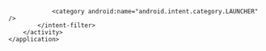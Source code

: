 <activity android:name=".ProfileActivity"></activity>
        <activity
            android:name=".LabelHomePageActivity"
            android:parentActivityName=".MainActivity" /> <!-- Note: we updated the parent activity -->
        <activity
            android:name=".LogInActivity"
            android:parentActivityName=".MainActivity" />
        <activity android:name=".MainActivity">
            <intent-filter>
                <action android:name="android.intent.action.MAIN" />

                <category android:name="android.intent.category.LAUNCHER" />
            </intent-filter>
        </activity>
    </application>
<uses-permission android:name="android.permission.INTERNET" />

